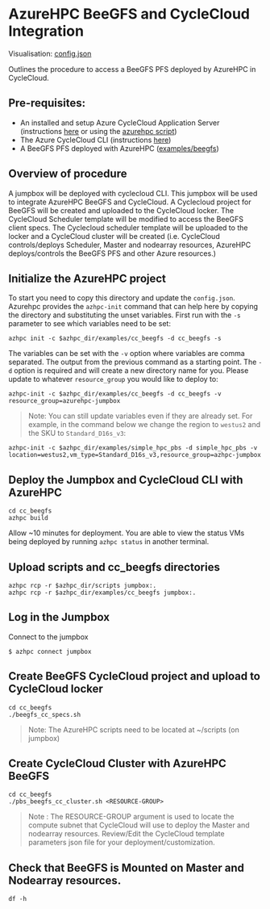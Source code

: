 # AzureHPC BeeGFS and CycleCloud Integration

Visualisation: [config.json](https://azurehpc.azureedge.net/?o=https://raw.githubusercontent.com/Azure/azurehpc/master/examples/cc_beegfs/config.json)

Outlines the procedure to access a BeeGFS PFS deployed by AzureHPC in CycleCloud.

## Pre-requisites:

* An installed and setup Azure CycleCloud Application Server (instructions [here](https://docs.microsoft.com/en-us/azure/cyclecloud/quickstart-install-cyclecloud) or using the [azurehpc script](https://github.com/Azure/azurehpc/tree/master/examples/cycleserver))
* The Azure CycleCloud CLI (instructions [here](https://docs.microsoft.com/en-us/azure/cyclecloud/install-cyclecloud-cli))
* A BeeGFS PFS deployed with AzureHPC ([examples/beegfs](https://github.com/Azure/azurehpc/tree/master/examples/beegfs))

## Overview of procedure

A jumpbox will be deployed with cyclecloud CLI. This jumpbox will be used to integrate AzureHPC BeeGFS and CycleCloud. A Cyclecloud project for BeeGFS will be created and uploaded to the CycleCloud locker. The CycleCloud Scheduler template will be modified to access the BeeGFS client specs. The Cyclecloud scheduler template will be uploaded to the locker and a CycleCloud cluster will be created (i.e. CycleCloud controls/deploys Scheduler, Master and nodearray resources, AzureHPC deploys/controls the BeeGFS PFS and other Azure resources.)

## Initialize the AzureHPC project

To start you need to copy this directory and update the `config.json`.  Azurehpc provides the `azhpc-init` command that can help here by copying the directory and substituting the unset variables.  First run with the `-s` parameter to see which variables need to be set:

```
azhpc init -c $azhpc_dir/examples/cc_beegfs -d cc_beegfs -s
```

The variables can be set with the `-v` option where variables are comma separated.  The output from the previous command as a starting point.  The `-d` option is required and will create a new directory name for you.  Please update to whatever `resource_group` you would like to deploy to:

```
azhpc-init -c $azhpc_dir/examples/cc_beegfs -d cc_beegfs -v resource_group=azurehpc-jumpbox
```

> Note:  You can still update variables even if they are already set.  For example, in the command below we change the region to `westus2` and the SKU to `Standard_D16s_v3`:

```
azhpc-init -c $azhpc_dir/examples/simple_hpc_pbs -d simple_hpc_pbs -v location=westus2,vm_type=Standard_D16s_v3,resource_group=azhpc-jumpbox
```

## Deploy the Jumpbox and CycleCloud CLI with AzureHPC

```
cd cc_beegfs
azhpc build
```

Allow ~10 minutes for deployment.  You are able to view the status VMs being deployed by running `azhpc status` in another terminal.

## Upload scripts and cc_beegfs directories

```
azhpc rcp -r $azhpc_dir/scripts jumpbox:.
azhpc rcp -r $azhpc_dir/examples/cc_beegfs jumpbox:.
```

## Log in the Jumpbox

Connect to the jumpbox

```
$ azhpc connect jumpbox
```

## Create BeeGFS CycleCloud project and upload to CycleCloud locker

```
cd cc_beegfs
./beegfs_cc_specs.sh
```
>Note: The AzureHPC scripts need to be located at ~/scripts (on jumpbox)
 
## Create CycleCloud Cluster with AzureHPC BeeGFS

```
cd cc_beegfs
./pbs_beegfs_cc_cluster.sh <RESOURCE-GROUP>
```
>Note : The RESOURCE-GROUP argument is used to locate the compute subnet that CycleCloud will use to deploy the Master and nodearray resources. Review/Edit the CycleCloud template parameters json file for your deployment/customization.

## Check that BeeGFS is Mounted on Master and Nodearray resources.

```
df -h
```
